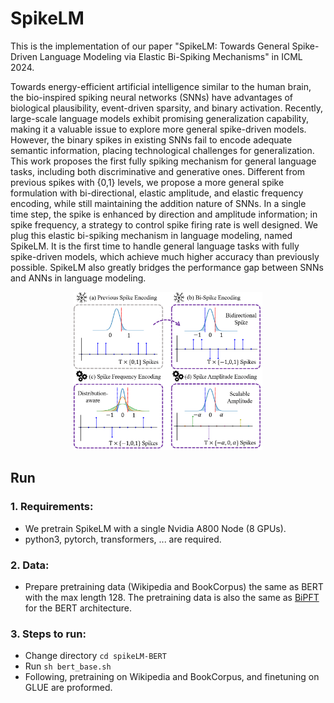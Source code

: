 # SpikeLM
This is the implementation of our paper "SpikeLM: Towards General Spike-Driven Language Modeling via Elastic Bi-Spiking Mechanisms" in ICML 2024. 

Towards energy-efficient artificial intelligence similar to the human brain, the bio-inspired spiking neural networks (SNNs) have advantages of biological plausibility, event-driven sparsity, and binary activation. Recently, large-scale language models exhibit promising generalization capability, making it a valuable issue to explore more general spike-driven models. However, the binary spikes in existing SNNs fail to encode adequate semantic information, placing technological challenges for generalization. This work proposes the first fully spiking mechanism for general language tasks, including both discriminative and generative ones. Different from previous spikes with {0,1} levels, we propose a more general spike formulation with bi-directional, elastic amplitude, and elastic frequency encoding, while still maintaining the addition nature of SNNs. In a single time step, the spike is enhanced by direction and amplitude information; in spike frequency, a strategy to control spike firing rate is well designed. We plug this elastic bi-spiking mechanism in language modeling, named SpikeLM. It is the first time to handle general language tasks with fully spike-driven models, which achieve much higher accuracy than previously possible. SpikeLM also greatly bridges the performance gap between SNNs and ANNs in language modeling.

<div align=center>
<img width=60% src="https://github.com/Xingrun-Xing/SpikeLM/blob/main/main.png"/>
</div>

## Run

### 1. Requirements:
* We pretrain SpikeLM with a single Nvidia A800 Node (8 GPUs).
* python3, pytorch, transformers, ... are required.

### 2. Data:
* Prepare pretraining data (Wikipedia and BookCorpus) the same as BERT with the max length 128. The pretraining data is also the same as [BiPFT](https://github.com/Xingrun-Xing/BiPFT) for the BERT architecture.

### 3. Steps to run:
* Change directory `cd spikeLM-BERT`
* Run `sh bert_base.sh`
* Following, pretraining on Wikipedia and BookCorpus, and finetuning on GLUE are proformed.
